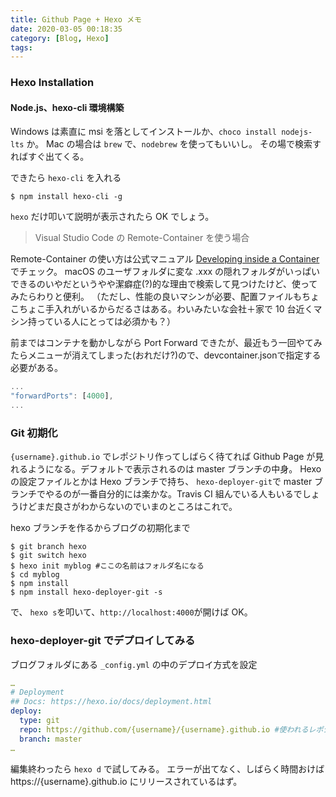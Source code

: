 ```yaml
---
title: Github Page + Hexo メモ
date: 2020-03-05 00:18:35
category: [Blog, Hexo]
tags:
---
```


### Hexo Installation
#### Node.js、hexo-cli 環境構築
Windows は素直に msi を落としてインストールか、`choco install nodejs-lts` か。
Mac の場合は `brew` で、`nodebrew` を使ってもいいし。
その場で検索すればすぐ出てくる。

できたら `hexo-cli` を入れる

```shell command-line
$ npm install hexo-cli -g
```

`hexo` だけ叩いて説明が表示されたら OK でしょう。

> Visual Studio Code の Remote-Container を使う場合

Remote-Container の使い方は公式マニュアル [Developing inside a Container](https://code.visualstudio.com/docs/remote/containers) でチェック。
macOS のユーザフォルダに変な .xxx の隠れフォルダがいっぱいできるのいやだというやや潔癖症(?)的な理由で検索して見つけたけど、使ってみたらわりと便利。
（ただし、性能の良いマシンが必要、配置ファイルもちょこちょこ手入れがいるからだるさはある。わいみたいな会社＋家で 10 台近くマシン持っている人にとっては必須かも？）

前まではコンテナを動かしながら Port Forward できたが、最近もう一回やてみたらメニューが消えてしまった(おれだけ?)ので、devcontainer.jsonで指定する必要がある。

```js devcontainer.json
...
"forwardPorts": [4000],
...
```

### Git 初期化
`{username}.github.io` でレポジトリ作ってしばらく待てれば Github Page が見れるようになる。デフォルトで表示されるのは master ブランチの中身。
Hexo の設定ファイルとかは Hexo ブランチで持ち、 `hexo-deployer-git`で master ブランチでやるのが一番自分的には楽かな。Travis CI 組んでいる人もいるでしょうけどまだ良さがわからないのでいまのところはこれで。

hexo ブランチを作るからブログの初期化まで

```shell command-line
$ git branch hexo
$ git switch hexo
$ hexo init myblog #ここの名前はフォルダ名になる
$ cd myblog
$ npm install
$ npm install hexo-deployer-git -s
```

で、 `hexo s`を叩いて、`http://localhost:4000`が開けば OK。

### hexo-deployer-git でデプロイしてみる
ブログフォルダにある `_config.yml` の中のデプロイ方式を設定

```yml _config.yml
…
# Deployment
## Docs: https://hexo.io/docs/deployment.html
deploy:
  type: git
  repo: https://github.com/{username}/{username}.github.io #使われるレポジトリ
  branch: master
…
```
編集終わったら `hexo d` で試してみる。
エラーが出てなく、しばらく時間おけば https://{username}.github.io にリリースされているはず。